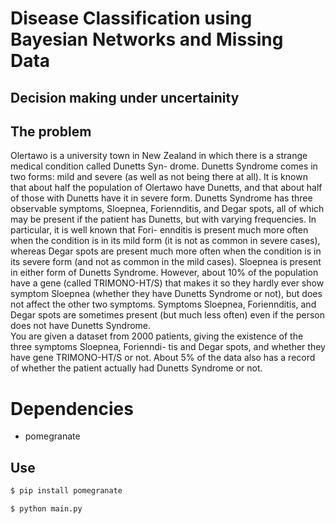 # Disease Classification using Bayesian Networks and Missing Data
## Decision making under uncertainity

## The problem
Olertawo is a university town in New Zealand in which there is a strange medical condition called Dunetts Syn-
drome. Dunetts Syndrome comes in two forms: mild and severe (as well as not being there at all). It is known
that about half the population of Olertawo have Dunetts, and that about half of those with Dunetts have it in severe
form. Dunetts Syndrome has three observable symptoms, Sloepnea, Foriennditis, and Degar spots, all of which
may be present if the patient has Dunetts, but with varying frequencies. In particular, it is well known that Fori-
ennditis is present much more often when the condition is in its mild form (it is not as common in severe cases),
whereas Degar spots are present much more often when the condition is in its severe form (and not as common in
the mild cases). Sloepnea is present in either form of Dunetts Syndrome. However, about 10% of the population
have a gene (called TRIMONO-HT/S) that makes it so they hardly ever show symptom Sloepnea (whether they
have Dunetts Syndrome or not), but does not affect the other two symptoms. Symptoms Sloepnea, Foriennditis, and
Degar spots are sometimes present (but much less often) even if the person does not have Dunetts Syndrome.
<br/>
You are given a dataset from 2000 patients, giving the existence of the three symptoms Sloepnea, Forienndi-
tis and Degar spots, and whether they have gene TRIMONO-HT/S or not. About 5% of the data also has a
record of whether the patient actually had Dunetts Syndrome or not.

# Dependencies
- pomegranate

## Use
```sh
$ pip install pomegranate

$ python main.py
```